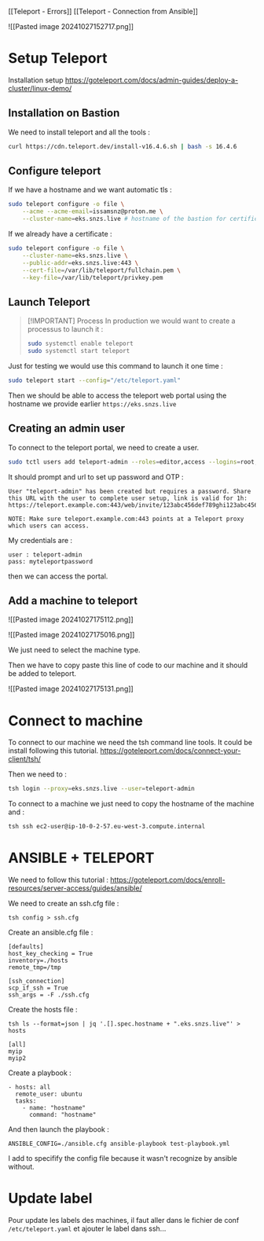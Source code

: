 [[Teleport - Errors]]
[[Teleport - Connection from Ansible]]

![[Pasted image 20241027152717.png]]

# Setup Teleport

Installation setup
https://goteleport.com/docs/admin-guides/deploy-a-cluster/linux-demo/

## Installation on Bastion

We need to install teleport and all the tools : 
``` sh
curl https://cdn.teleport.dev/install-v16.4.6.sh | bash -s 16.4.6
```

## Configure teleport

If we have a hostname and we want automatic tls : 

``` sh
sudo teleport configure -o file \
    --acme --acme-email=issamsnz@proton.me \
    --cluster-name=eks.snzs.live # hostname of the bastion for certificate
```

If we already have a certificate :
``` sh
sudo teleport configure -o file \
    --cluster-name=eks.snzs.live \
    --public-addr=eks.snzs.live:443 \
    --cert-file=/var/lib/teleport/fullchain.pem \
    --key-file=/var/lib/teleport/privkey.pem
```






## Launch Teleport

> [!IMPORTANT] Process
> In production we would want to create a processus to launch it : 
> 
> ``` sh
> sudo systemctl enable teleport
> sudo systemctl start teleport
> ```

Just for testing we would use this command to launch it one time : 

``` sh
sudo teleport start --config="/etc/teleport.yaml"
```

Then we should be able to access the teleport web portal using the hostname we provide earlier `https://eks.snzs.live`

## Creating an admin user

To connect to the teleport portal, we need to create a user. 

``` sh
sudo tctl users add teleport-admin --roles=editor,access --logins=root,ubuntu,ec2-user
```

It should prompt and url to set up password and OTP : 

``` 
User "teleport-admin" has been created but requires a password. Share this URL with the user to complete user setup, link is valid for 1h:
https://teleport.example.com:443/web/invite/123abc456def789ghi123abc456def78

NOTE: Make sure teleport.example.com:443 points at a Teleport proxy which users can access.
```

My credentials are : 
```
user : teleport-admin
pass: myteleportpassword
```

then we can access the portal. 

## Add a machine to teleport

![[Pasted image 20241027175112.png]]

![[Pasted image 20241027175016.png]]

We just need to select the machine type. 

Then we have to copy paste this line of code to our machine and it should be added to teleport.

![[Pasted image 20241027175131.png]]

# Connect to machine

To connect to our machine we need the tsh command line tools.
It could be install following this tutorial. 
https://goteleport.com/docs/connect-your-client/tsh/

Then we need to : 
``` sh
tsh login --proxy=eks.snzs.live --user=teleport-admin
```

To connect to a machine we just need to copy the hostname of the machine and : 
``` sh
tsh ssh ec2-user@ip-10-0-2-57.eu-west-3.compute.internal
```

# ANSIBLE + TELEPORT

We need to follow this tutorial : 
https://goteleport.com/docs/enroll-resources/server-access/guides/ansible/

We need to create an ssh.cfg file : 
```
tsh config > ssh.cfg
```

Create an ansible.cfg file :
```
[defaults]
host_key_checking = True
inventory=./hosts
remote_tmp=/tmp

[ssh_connection]
scp_if_ssh = True
ssh_args = -F ./ssh.cfg
```

Create the hosts file : 
```
tsh ls --format=json | jq '.[].spec.hostname + ".eks.snzs.live"' > hosts
```

```
[all]
myip
myip2
```

Create a playbook : 
```
- hosts: all
  remote_user: ubuntu
  tasks:
    - name: "hostname"
      command: "hostname"
```

And then launch the playbook : 
```
ANSIBLE_CONFIG=./ansible.cfg ansible-playbook test-playbook.yml
```

I add to specifify the config file because it wasn't recognize by ansible without.
# Update label
Pour update les labels des machines, il faut aller dans le fichier de conf `/etc/teleport.yaml` et ajouter le label dans ssh...